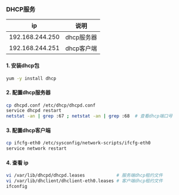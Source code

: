 ###  DHCP服务

|       ip        |   说明    |
| :-------------: | :-----: |
| 192.168.244.250 | dhcp服务器 |
| 192.168.244.251 | dhcp客户端 |

#### 1. 安装dhcp包
```sh
yum -y install dhcp
```

#### 2. 配置dhcp服务器
```sh
cp dhcpd.conf /etc/dhcp/dhcpd.conf
service dhcpd restart
netstat -an | grep :67 ; netstat -an | grep :68  # 查看dhcp端口号
```

#### 3. 配置dhcp客户端
```sh
cp ifcfg-eth0 /etc/sysconfig/network-scripts/ifcfg-eth0
service network restart
```

#### 4. 查看 ip
```sh
vi /var/lib/dhcpd/dhcpd.leases            # 服务端dhcp租约文件
vi /var/lib/dhclient/dhclient-eth0.leases # 客户端dhcp租约文件
ifconfig
```
